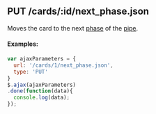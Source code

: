 ## PUT /cards/:id/next_phase.json

Moves the card to the next [phase](phase.md) of the [pipe](pipe.md). 

#### Examples:

```javascript
var ajaxParameters = {
  url: '/cards/1/next_phase.json',
  type: 'PUT'
}
$.ajax(ajaxParameters)
.done(function(data){
  console.log(data);
});
```

